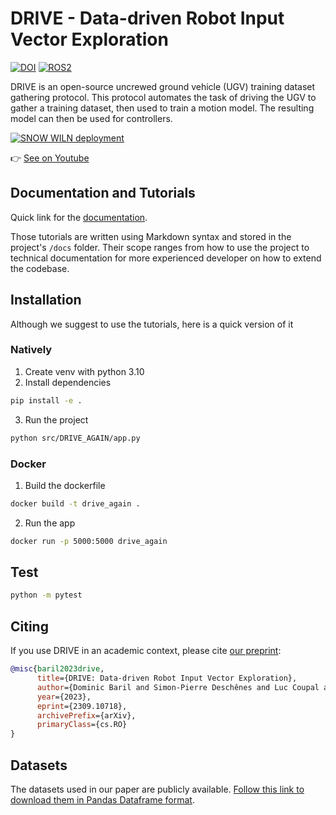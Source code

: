 # DRIVE - Data-driven Robot Input Vector Exploration

[![DOI](https://zenodo.org/badge/DOI/10.48550/arxiv.2309.110718.svg)](https://doi.org/10.48550/arXiv.2309.10718)
[![ROS2](https://img.shields.io/badge/ROS2-humble-blue?labelColor=blue&logo=ROS)](https://docs.ros.org/en/humble)

DRIVE is an open-source uncrewed ground vehicle (UGV) training dataset gathering protocol.
This protocol automates the task of driving the UGV to gather a training dataset, then used to train a motion model. The resulting model can then be used for controllers.

[![SNOW WILN deployment](https://img.youtube.com/vi/tBCtC7WolL4/0.jpg)](https://www.youtube.com/watch?v=tBCtC7WolL4)

👉 [See on Youtube](https://www.youtube.com/watch?v=tBCtC7WolL4)

## Documentation and Tutorials

Quick link for the [documentation](https://drive-again.readthedocs.io/en/latest/).

Those tutorials are written using Markdown syntax and stored in the project's `/docs` folder. Their scope ranges from how to use the project to technical documentation for more experienced developer on how to extend the codebase.

## Installation

Although we suggest to use the tutorials, here is a quick version of it

### Natively

1. Create venv with python 3.10
2. Install dependencies

```sh
pip install -e .
```

3. Run the project

```sh
python src/DRIVE_AGAIN/app.py
```

### Docker

1. Build the dockerfile

```sh
docker build -t drive_again .
```

2. Run the app

```sh
docker run -p 5000:5000 drive_again
```

## Test

```sh
python -m pytest
```

## Citing

If you use DRIVE in an academic context, please cite [our preprint](https://www.researchgate.net/publication/374023495_DRIVE_Data-driven_Robot_Input_Vector_Exploration):

```bibtex
@misc{baril2023drive,
      title={DRIVE: Data-driven Robot Input Vector Exploration},
      author={Dominic Baril and Simon-Pierre Deschênes and Luc Coupal and Cyril Goffin and Julien Lépine and Philippe Giguère and François Pomerleau},
      year={2023},
      eprint={2309.10718},
      archivePrefix={arXiv},
      primaryClass={cs.RO}
}
```

## Datasets

The datasets used in our paper are publicly available.
[Follow this link to download them in Pandas Dataframe format](https://github.com/norlab-ulaval/Norlab_wiki/wiki/DRIVE-datasets).
